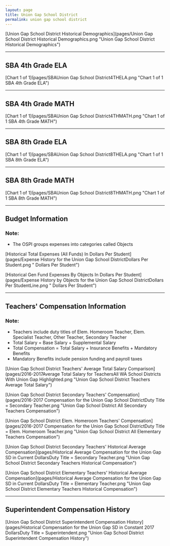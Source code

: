 ```yaml
---
layout: page
title: Union Gap School District
permalink: union gap school district
---
```



[Union Gap School District Historical Demographics](pages/Union Gap School District Historical Demographics.png "Union Gap School District Historical Demographics")

___

## SBA 4th Grade ELA

[Chart 1 of 1](pages/SBAUnion Gap School District4THELA.png "Chart 1 of 1 SBA 4th Grade ELA")


___

## SBA 4th Grade MATH

[Chart 1 of 1](pages/SBAUnion Gap School District4THMATH.png "Chart 1 of 1 SBA 4th Grade MATH")


___

## SBA 8th Grade ELA

[Chart 1 of 1](pages/SBAUnion Gap School District8THELA.png "Chart 1 of 1 SBA 8th Grade ELA")


___

## SBA 8th Grade MATH

[Chart 1 of 1](pages/SBAUnion Gap School District8THMATH.png "Chart 1 of 1 SBA 8th Grade MATH")


___

## Budget Information
### Note:
- The OSPI groups expenses into categories called Objects

[Historical Total Expenses (All Funds) In Dollars Per Student](pages/Expense History for the Union Gap School DistrictDollars Per Student.png " Dollars Per Student")

[Historical Gen Fund Expenses By Objects In Dollars Per Student](pages/Expense History by Objects for the Union Gap School DistrictDollars Per StudentLine.png " Dollars Per Student")


___

## Teachers' Compensation Information
### Note:
- Teachers include duty titles of Elem. Homeroom Teacher, Elem. Specialist Teacher, Other Teacher, Secondary Teacher
- Total Salary = Base Salary + Supplemental Salary
- Total Compensation = Total Salary + Insurance Benefits + Mandatory Benefits
- Mandatory Benefits include pension funding and payroll taxes

[Union Gap School District Teachers' Average Total Salary Comparison](pages/2016-2017Average Total Salary for TeachersAll WA School Districts With Union Gap Highlighted.png "Union Gap School District Teachers Average Total Salary")

[Union Gap School District Secondary Teachers' Compensation](pages/2016-2017 Compensation for the Union Gap School DistrictDuty Title = Secondary Teacher.png "Union Gap School District All Secondary Teachers Compensation")

[Union Gap School District Elem. Homeroom Teachers' Compensation](pages/2016-2017 Compensation for the Union Gap School DistrictDuty Title = Elem. Homeroom Teacher.png "Union Gap School District All Elementary Teachers Compensation")

[Union Gap School District Secondary Teachers' Historical Average Compensation](pages/Historical Average Compensation for the Union Gap SD in Current DollarsDuty Title = Secondary Teacher.png "Union Gap School District Secondary Teachers Historical Compensation")

[Union Gap School District Elementary Teachers' Historical Average Compensation](pages/Historical Average Compensation for the Union Gap SD in Current DollarsDuty Title = Elementary Teacher.png "Union Gap School District Elementary Teachers Historical Compensation")


___

## Superintendent Compensation History

[Union Gap School District Superintendent Compensation History](pages/Historical Compensation for the Union Gap SD in Constant 2017 DollarsDuty Title = Superintendent.png "Union Gap School District Superintendent Compensation History")

